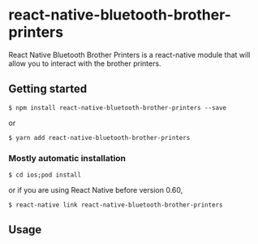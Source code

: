 # react-native-bluetooth-brother-printers

React Native Bluetooth Brother Printers is a react-native module that will allow you to interact with the brother printers. 

## Getting started

`$ npm install react-native-bluetooth-brother-printers --save`

or 

`$ yarn add react-native-bluetooth-brother-printers`

### Mostly automatic installation

`$ cd ios;pod install`

or if you are using React Native before version 0.60, 

`$ react-native link react-native-bluetooth-brother-printers`

## Usage

